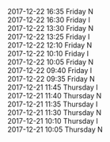 2017-12-22 16:35 Friday  N  
2017-12-22 16:30 Friday  I  
2017-12-22 13:30 Friday  N  
2017-12-22 13:25 Friday  I  
2017-12-22 12:10 Friday  N  
2017-12-22 10:10 Friday  I  
2017-12-22 10:05 Friday  N  
2017-12-22 09:40 Friday  I  
2017-12-22 09:35 Friday  N  
2017-12-21 11:45 Thursday  I  
2017-12-21 11:40 Thursday  N  
2017-12-21 11:35 Thursday  I  
2017-12-21 11:30 Thursday  N  
2017-12-21 10:10 Thursday  I  
2017-12-21 10:05 Thursday  N  

